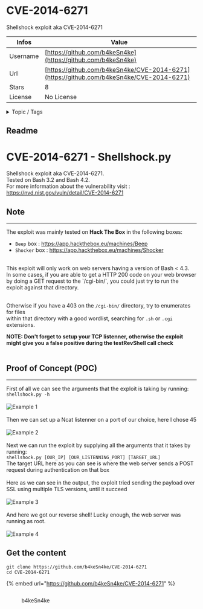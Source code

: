 # CVE-2014-6271

Shellshock exploit aka CVE-2014-6271

| Infos    | Value                                                              |
| -------- | -------------------------------------------------------------------|
| Username | [https://github.com/b4keSn4ke](https://github.com/b4keSn4ke) |
| Url      | [https://github.com/b4keSn4ke/CVE-2014-6271](https://github.com/b4keSn4ke/CVE-2014-6271)                                               |
| Stars    | 8                                                          |
| License  | No License                                                        |

<details>

<summary>Topic / Tags</summary>

* apache* bash* exploit* poc* python* python3* rce* remote-code-execution* shellshock* shellshock-vulnerability

</details>

## Readme

# CVE-2014-6271 - Shellshock.py

Shellshock exploit aka CVE-2014-6271. <br>
Tested on Bash 3.2 and Bash 4.2. <br>
For more information about the vulnerability visit : https://nvd.nist.gov/vuln/detail/CVE-2014-6271

## Note

---

The exploit was mainly tested on **Hack The Box** in the following boxes:

- `Beep` box : https://app.hackthebox.eu/machines/Beep
- `Shocker` box : https://app.hackthebox.eu/machines/Shocker

<br>
This exploit will only work on web servers having a version of Bash < 4.3.<br>
In some cases, if you are able to get a HTTP 200 code on your web browser<br>
by doing a GET request to the `/cgi-bin/`, you could just try to run the exploit against that directory.<br><br>

Otherwise if you have a 403 on the `/cgi-bin/` directory, try to enumerates for files<br>
within that directory with a good wordlist, searching for `.sh` or `.cgi` extensions.<br>

**NOTE: Don't forget to setup your TCP listenner, otherwise the exploit might give you**
**a false positive during the testRevShell call check**<br><br>

## Proof of Concept (POC)

---

First of all we can see the arguments that the exploit is taking by running: `shellshock.py -h`<br><br>
![Example 1](img/poc_script_help.png) <br><br>
Then we can set up a Ncat listenner on a port of our choice, here I chose 45<br><br>
![Example 2](img/poc_pre_shell.png) <br><br>
Next we can run the exploit by supplying all the arguments that it takes by running:<br> `shellshock.py [OUR_IP] [OUR_LISTENNING_PORT] [TARGET_URL]`<br>
The target URL here as you can see is where the web server sends a POST request during authentication on that box <br><br>
Here as we can see in the output, the exploit tried sending the payload over SSL using multiple TLS versions, until it succeed <br><br>
![Example 3](img/poc_script.png) <br><br>
And here we got our reverse shell! Lucky enough, the web server was running as root. <br><br>
![Example 4](img/poc_shell.png) <br>



## Get the content

```
git clone https://github.com/b4keSn4ke/CVE-2014-6271
cd CVE-2014-6271
```

{% embed url="https://github.com/b4keSn4ke/CVE-2014-6271" %}

<figure><img src="https://avatars.githubusercontent.com/u/44183775?v=4" alt=""><figcaption><p>b4keSn4ke</p></figcaption></figure>
